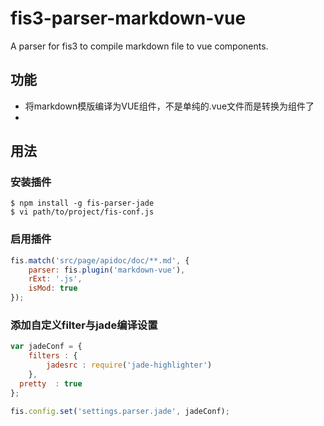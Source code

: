 fis3-parser-markdown-vue
===============

A parser for fis3 to compile markdown file to vue components.

## 功能

 - 将markdown模版编译为VUE组件，不是单纯的.vue文件而是转换为组件了
 - 

## 用法

### 安装插件

    $ npm install -g fis-parser-jade
    $ vi path/to/project/fis-conf.js

### 启用插件

```javascript
fis.match('src/page/apidoc/doc/**.md', {
    parser: fis.plugin('markdown-vue'),
    rExt: '.js',
    isMod: true
});
```

### 添加自定义filter与jade编译设置

```javascript
var jadeConf = {
	filters : {
		jadesrc : require('jade-highlighter')
	},
  pretty  : true
};

fis.config.set('settings.parser.jade', jadeConf);
```
